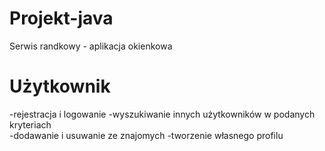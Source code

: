 # Projekt-java
Serwis  randkowy - aplikacja okienkowa

# Użytkownik
  -rejestracja i logowanie
  -wyszukiwanie innych użytkowników w podanych kryteriach  
  -dodawanie i usuwanie ze znajomych
  -tworzenie własnego profilu

